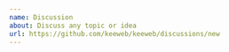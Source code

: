 ```yaml
---
name: Discussion
about: Discuss any topic or idea
url: https://github.com/keeweb/keeweb/discussions/new
---
```

